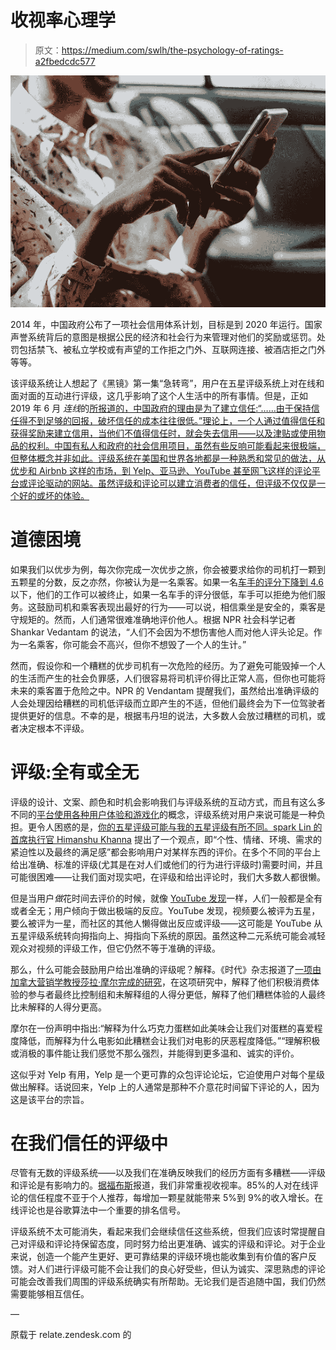 # 收视率心理学

> 原文：<https://medium.com/swlh/the-psychology-of-ratings-a2fbedcdc577>

![](img/adb4a2c5e7cc1e75800c19f230efa0d1.png)

2014 年，中国政府公布了一项社会信用体系计划，目标是到 2020 年运行。国家声誉系统背后的意图是根据公民的经济和社会行为来管理对他们的奖励或惩罚。处罚包括禁飞、被私立学校或有声望的工作拒之门外、互联网连接、被酒店拒之门外等等。

该评级系统让人想起了《黑镜》第一集“急转弯”，用户在五星评级系统上对在线和面对面的互动进行评级，这几乎影响了这个人生活中的所有事情。但是，正如 2019 年 6 月 *连线*的[所报道的，中国政府的理由是为了建立信任:“……由于保持信任得不到足够的回报，破坏信任的成本往往很低。”理论上，一个人通过值得信任和获得奖励来建立信用，当他们不值得信任时，就会失去信用——以及津贴或使用物品的权利。中国有私人和政府的社会信用项目，虽然有些反响可能看起来很极端，但整体概念并非如此。评级系统在美国和世界各地都是一种熟悉和常见的做法，从优步和 Airbnb 这样的市场，到 Yelp、亚马逊、YouTube 甚至网飞这样的评论平台或评论驱动的网站。虽然评级和评论可以建立消费者的信任，但评级不仅仅是一个好的或坏的体验。](https://www.wired.co.uk/article/china-social-credit-system-explained)

# 道德困境

如果我们以优步为例，每次你完成一次优步之旅，你会被要求给你的司机打一颗到五颗星的分数，反之亦然，你被认为是一名乘客。如果一名[车手的评分下降到 4.6](https://www.inc.com/minda-zetlin/uber-rider-ratings-deactivation-lyft-rideshare.html) 以下，他们的工作可以被终止，如果一名车手的评分很低，车手可以拒绝为他们服务。这鼓励司机和乘客表现出最好的行为——可以说，相信乘坐是安全的，乘客是守规矩的。然而，人们通常很难准确地评价他人。根据 NPR 社会科学记者 Shankar Vedantam 的说法，“人们不会因为不想伤害他人而对他人评头论足。作为一名乘客，你可能会不高兴，但你不想毁了一个人的生计。”

然而，假设你和一个糟糕的优步司机有一次危险的经历。为了避免可能毁掉一个人的生活而产生的社会负罪感，人们很容易将司机评价得比正常人高，但你也可能将未来的乘客置于危险之中。NPR 的 Vendantam 提醒我们，虽然给出准确评级的人会处理因给糟糕的司机低评级而立即产生的不适，但他们最终会为下一位驾驶者提供更好的信息。不幸的是，根据韦丹坦的说法，大多数人会放过糟糕的司机，或者决定根本不评级。

# 评级:全有或全无

评级的设计、文案、颜色和时机会影响我们与评级系统的互动方式，而且有这么多不同的[平台使用各种用户体验和游戏化](https://hackernoon.com/the-psychology-of-rating-systems-3103e26fddd8)的概念，评级系统对用户来说可能是一种负担。更令人困惑的是，[你的五星评级可能与我的五星评级有所不同。](https://twitter.com/intent/tweet?url=www.zendesk.com&text=We%27re%20often%20lazy%20when%20it%20comes%20to%20leaving%20ratings%20and%20reviews.%20Plus,%20your%20five-star%20rating%20might%20mean%20something%20different%20than%20my%20five-star%20rating.%20@ZendeskRelate%20https://zdsk.co/ratings)[spark Lin 的首席执行官 Himanshu Khanna](https://hackernoon.com/@sparklinguy) 提出了一个观点，即“个性、情绪、环境、需求的紧迫性以及最终的满足感”都会影响用户对某样东西的评价。在多个不同的平台上给出准确、标准的评级(尤其是在对人们或他们的行为进行评级时)需要时间，并且可能很困难——让我们面对现实吧，在评级和给出评论时，我们大多数人都很懒。

但是当用户*做*花时间去评价的时候，就像 [YouTube 发现](https://hackernoon.com/the-psychology-of-rating-systems-3103e26fddd8)一样，人们一般都是全有或者全无；用户倾向于做出极端的反应。YouTube 发现，视频要么被评为五星，要么被评为一星，而社区的其他人懒得做出反应或评级——这可能是 YouTube 从五星评级系统转向拇指向上、拇指向下系统的原因。虽然这种二元系统可能会减轻观众对视频的评级工作，但它仍然不等于准确的评级。

那么，什么可能会鼓励用户给出准确的评级呢？解释。《时代》杂志报道了[一项由加拿大营销学教授莎拉·摩尔完成的研究](http://healthland.time.com/2011/10/31/the-complex-psychology-of-a-yelp-review/)，在这项研究中，解释了他们积极消费体验的参与者最终比控制组和未解释组的人得分更低，解释了他们糟糕体验的人最终比未解释的人得分更高。

摩尔在一份声明中指出:“解释为什么巧克力蛋糕如此美味会让我们对蛋糕的喜爱程度降低，而解释为什么电影如此糟糕会让我们对电影的厌恶程度降低。”“理解积极或消极的事件能让我们感觉不那么强烈，并能得到更多温和、诚实的评价。

这似乎对 Yelp 有用，Yelp 是一个更可靠的众包评论论坛，它迫使用户对每个星级做出解释。话说回来，Yelp 上的人通常是那种不介意花时间留下评论的人，因为这是该平台的宗旨。

# 在我们信任的评级中

尽管有无数的评级系统——以及我们在准确反映我们的经历方面有多糟糕——评级和评论是有影响力的。[据福布斯](https://www.forbes.com/sites/ryanerskine/2018/05/15/you-just-got-attacked-by-fake-1-star-reviews-now-what/#39adfa3b1071)报道，我们非常重视收视率。85%的人对在线评论的信任程度不亚于个人推荐，每增加一颗星就能带来 5%到 9%的收入增长。在线评论也是谷歌算法中一个重要的排名信号。

评级系统不太可能消失，看起来我们会继续信任这些系统，但我们应该时常提醒自己对评级和评论持保留态度，同时努力给出更准确、诚实的评级和评论。对于企业来说，创造一个能产生更好、更可靠结果的评级环境也能收集到有价值的客户反馈。对人们进行评级可能不会让我们的良心好受些，但认为诚实、深思熟虑的评论可能会改善我们周围的评级系统确实有所帮助。无论我们是否追随中国，我们仍然需要能够相互信任。

—

原载于 relate.zendesk.com 的